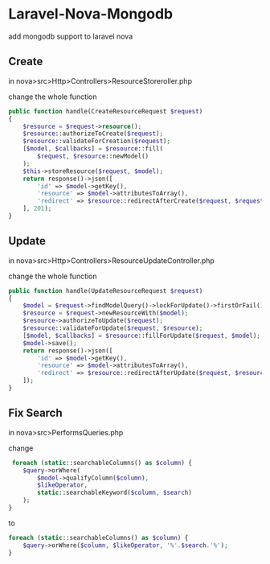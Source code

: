# Laravel-Nova-Mongodb
add mongodb support to laravel nova


## Create

in nova>src>Http>Controllers>ResourceStoreroller.php

change the whole function

```php
public function handle(CreateResourceRequest $request)
{
    $resource = $request->resource();
    $resource::authorizeToCreate($request);
    $resource::validateForCreation($request);
    [$model, $callbacks] = $resource::fill(
        $request, $resource::newModel()
    );
    $this->storeResource($request, $model);
    return response()->json([
        'id' => $model->getKey(),
        'resource' => $model->attributesToArray(),
        'redirect' => $resource::redirectAfterCreate($request, $request->newResourceWith($model)),
    ], 201);
}
```

## Update

in nova>src>Http>Controllers>ResourceUpdateController.php

change the whole function

```php
public function handle(UpdateResourceRequest $request)
{
    $model = $request->findModelQuery()->lockForUpdate()->firstOrFail();
    $resource = $request->newResourceWith($model);
    $resource->authorizeToUpdate($request);
    $resource::validateForUpdate($request, $resource);
    [$model, $callbacks] = $resource::fillForUpdate($request, $model);
    $model->save();
    return response()->json([
        'id' => $model->getKey(),
        'resource' => $model->attributesToArray(),
        'redirect' => $resource::redirectAfterUpdate($request, $resource),
    ]);
}
```



## Fix Search

in nova>src>PerformsQueries.php

change

```php
 foreach (static::searchableColumns() as $column) {
    $query->orWhere(
        $model->qualifyColumn($column),
        $likeOperator,
        static::searchableKeyword($column, $search)
    );
}
```

to

```php
foreach (static::searchableColumns() as $column) {
    $query->orWhere($column, $likeOperator, '%'.$search.'%');
}
```

